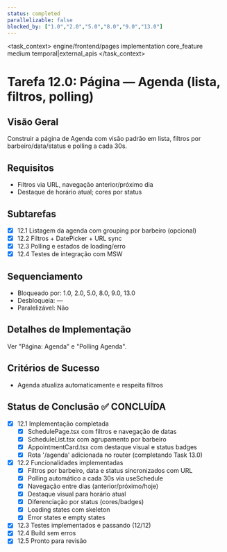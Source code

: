 ```yaml
---
status: completed
parallelizable: false
blocked_by: ["1.0","2.0","5.0","8.0","9.0","13.0"]
---
```


<task_context>
<domain>engine/frontend/pages</domain>
<type>implementation</type>
<scope>core_feature</scope>
<complexity>medium</complexity>
<dependencies>temporal|external_apis</dependencies>
<unblocks></unblocks>
</task_context>

# Tarefa 12.0: Página — Agenda (lista, filtros, polling)

## Visão Geral
Construir a página de Agenda com visão padrão em lista, filtros por barbeiro/data/status e polling a cada 30s.

## Requisitos
- Filtros via URL, navegação anterior/próximo dia
- Destaque de horário atual; cores por status

## Subtarefas
- [x] 12.1 Listagem da agenda com grouping por barbeiro (opcional)
- [x] 12.2 Filtros + DatePicker + URL sync
- [x] 12.3 Polling e estados de loading/erro
- [x] 12.4 Testes de integração com MSW

## Sequenciamento
- Bloqueado por: 1.0, 2.0, 5.0, 8.0, 9.0, 13.0
- Desbloqueia: —
- Paralelizável: Não

## Detalhes de Implementação
Ver "Página: Agenda" e "Polling Agenda".

## Critérios de Sucesso
- Agenda atualiza automaticamente e respeita filtros

## Status de Conclusão ✅ CONCLUÍDA
- [x] 12.1 Implementação completada
  - [x] SchedulePage.tsx com filtros e navegação de datas
  - [x] ScheduleList.tsx com agrupamento por barbeiro
  - [x] AppointmentCard.tsx com destaque visual e status badges
  - [x] Rota '/agenda' adicionada no router (completando Task 13.0)
- [x] 12.2 Funcionalidades implementadas
  - [x] Filtros por barbeiro, data e status sincronizados com URL
  - [x] Polling automático a cada 30s via useSchedule
  - [x] Navegação entre dias (anterior/próximo/hoje)
  - [x] Destaque visual para horário atual
  - [x] Diferenciação por status (cores/badges)
  - [x] Loading states com skeleton
  - [x] Error states e empty states
- [x] 12.3 Testes implementados e passando (12/12)
- [x] 12.4 Build sem erros
- [x] 12.5 Pronto para revisão
